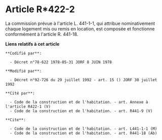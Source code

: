 # Article R*422-2

La commission prévue à l'article L. 441-1-1, qui attribue nominativement chaque logement mis ou remis en location, est
composée et fonctionne conformément à l'article R. 441-18.

**Liens relatifs à cet article**

	**Codifié par**:

	  - Décret n°78-622 1978-05-31 JORF 8 JUIN 1978

	**Modifié par**:

	  - Décret n°92-726 du 29 juillet 1992 - art. 15 () JORF 30 juillet 1992

	**Cité par**:

	  - Code de la construction et de l'habitation. - art. Annexe à l'article R422-1 (V)
	  - Code de la construction et de l'habitation. - art. R441-9 (V)

	**Cite**:

	  - Code de la construction et de l'habitation. - art. L441-1-1 (M)
	  - Code de la construction et de l'habitation. - art. R441-18 (Ab)
